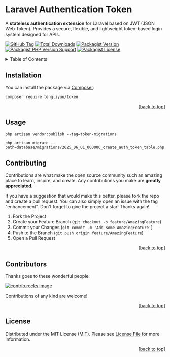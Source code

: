 <a id="readme-top"></a>

# Laravel Authentication Token

A **stateless authentication extension** for Laravel based on JWT (JSON Web Token). Provides a secure, flexible, and lightweight token-based login system designed for APIs.

[![GitHub Tag][GitHub Tag]][GitHub Tag URL]
[![Total Downloads][Total Downloads]][Packagist URL]
[![Packagist Version][Packagist Version]][Packagist URL]
[![Packagist PHP Version Support][Packagist PHP Version Support]][Repository URL]
[![Packagist License][Packagist License]][Repository URL]

<!-- TABLE OF CONTENTS -->
<details>
    <summary>Table of Contents</summary>
    <ol>
        <li><a href="#installation">Installation</a></li>
        <li><a href="#usage">Usage</a></li>
        <li><a href="#contributing">Contributing</a></li>
        <li><a href="#contributors">Contributors</a></li>
        <li><a href="#license">License</a></li>
    </ol>
</details>

<!-- INSTALLATION -->

## Installation

You can install the package via [Composer]:

```bash
composer require tengliyun/token
```

<p align="right">[<a href="#readme-top">back to top</a>]</p>

<!-- USAGE EXAMPLES -->

## Usage

```shell
php artisan vendor:publish --tag=token-migrations
```

```shell
php artisan migrate --path=database/migrations/2025_06_01_000000_create_auth_token_table.php
```

<!-- CONTRIBUTING -->

## Contributing

Contributions are what make the open source community such an amazing place to learn, inspire, and create. Any contributions you make are **greatly appreciated**.

If you have a suggestion that would make this better, please fork the repo and create a pull request. You can also simply open an issue with the tag "enhancement".
Don't forget to give the project a star! Thanks again!

1. Fork the Project
2. Create your Feature Branch (`git checkout -b feature/AmazingFeature`)
3. Commit your Changes (`git commit -m 'Add some AmazingFeature'`)
4. Push to the Branch (`git push origin feature/AmazingFeature`)
5. Open a Pull Request

<p align="right">[<a href="#readme-top">back to top</a>]</p>

<!-- CONTRIBUTORS -->

## Contributors

Thanks goes to these wonderful people:

<a href="https://github.com/tengliyun/token/graphs/contributors">
  <img src="https://contrib.rocks/image?repo=tengliyun/token" alt="contrib.rocks image" />
</a>

Contributions of any kind are welcome!

<p align="right">[<a href="#readme-top">back to top</a>]</p>

<!-- LICENSE -->

## License

Distributed under the MIT License (MIT). Please see [License File] for more information.

<p align="right">[<a href="#readme-top">back to top</a>]</p>

[GitHub Tag]: https://img.shields.io/github/v/tag/tengliyun/token

[Total Downloads]: https://img.shields.io/packagist/dt/tengliyun/token?style=flat-square

[Packagist Version]: https://img.shields.io/packagist/v/tengliyun/token

[Packagist PHP Version Support]: https://img.shields.io/packagist/php-v/tengliyun/token

[Packagist License]: https://img.shields.io/github/license/tengliyun/token

[GitHub Tag URL]: https://github.com/tengliyun/token/tagsv

[Packagist URL]: https://packagist.org/packages/tengliyun/token

[Repository URL]: https://github.com/tengliyun/token

[Composer]: https://getcomposer.org

[License File]: https://github.com/tengliyun/token/blob/main/LICENSE
